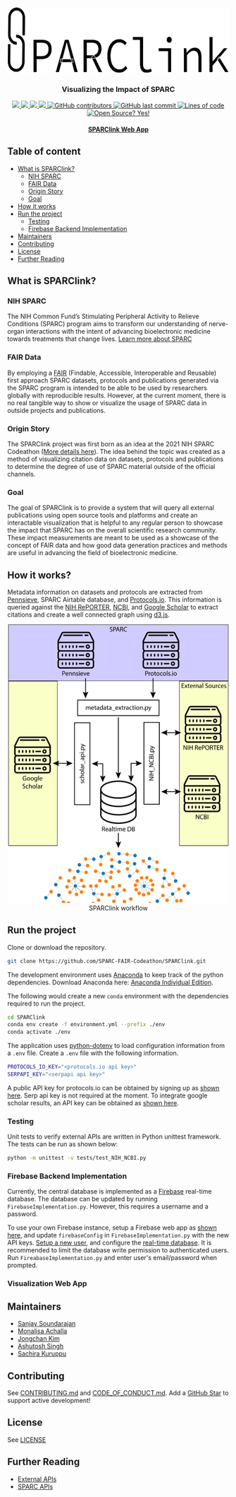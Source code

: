 <br/> <br/>

<p align="center">
  <a href="https://github.com/SPARC-FAIR-Codeathon/SPARClink">
    <img src="https://github.com/SPARC-FAIR-Codeathon/SPARClink/blob/main/docs/images/logo.svg" alt="SPARC link logo" height="150">
  </a>
  <br/>
  <h3 align="center">
    Visualizing the Impact of SPARC
  </h3>
</p>

<p align="center">
  <a href="https://github.com/SPARC-FAIR-Codeathon/SPARClink/blob/main/LICENSE" alt="GitHub license">
    <img src="https://img.shields.io/github/license/SPARC-FAIR-Codeathon/SPARClink" />
  </a>
  <a href="https://github.com/SPARC-FAIR-Codeathon/SPARClink/stargazers" alt="GitHub stars">
    <img src="https://img.shields.io/github/stars/SPARC-FAIR-Codeathon/SPARClink" />
  </a>
  <a href="https://github.com/SPARC-FAIR-Codeathon/SPARClink/network" alt="GitHub forks">
    <img src="https://img.shields.io/github/forks/SPARC-FAIR-Codeathon/SPARClink" />
  </a>
  <a href="https://github.com/SPARC-FAIR-Codeathon/SPARClink/issues" alt="GitHub issues">
    <img src="https://img.shields.io/github/issues/SPARC-FAIR-Codeathon/SPARClink" />
  </a>
  <a href="https://github.com/SPARC-FAIR-Codeathon/SPARClink/graphs/contributors">
    <img src="https://img.shields.io/github/contributors/SPARC-FAIR-Codeathon/SPARClink" alt="GitHub contributors">
  </a>
  <a href="#">
    <img src="https://img.shields.io/github/last-commit/SPARC-FAIR-Codeathon/SPARClink" alt="GitHub last commit">
  </a>
  <a href="#">
    <img src="https://img.shields.io/tokei/lines/github/SPARC-FAIR-Codeathon/SPARClink" alt="Lines of code">
  </a>
  <a href="#">
    <img src="https://badgen.net/badge/Open%20Source%20%3F/Yes%21/blue?icon=github" alt="Open Source? Yes!">
  </a>
  <br/> 
</p>

<h4 align="center">
  <a href="https://sparclink-f151d.web.app/sparclink" target="_blank">SPARClink Web App</a>
</h4>

## Table of content
- [What is SPARClink?](#what-is-sparclink)
  - [NIH SPARC](#nih-sparc)
  - [FAIR Data](#fair-data)
  - [Origin Story](#origin-story)
  - [Goal](#goal)
- [How it works](#how-it-works)
- [Run the project](#run-the-project)
  - [Testing](#testing)
  - [Firebase Backend Implementation](#firebase-backend-implementation)
- [Maintainers](#maintainers)
- [Contributing](#contributing)
- [License](#license)
- [Further Reading](#further-reading)

## What is SPARClink?
### NIH SPARC
The NIH Common Fund’s Stimulating Peripheral Activity to Relieve Conditions (SPARC) program aims to transform our understanding of nerve-organ interactions with the intent of advancing bioelectronic medicine towards treatments that change lives. [Learn more about SPARC](https://sparc.science/)

### FAIR Data
By employing a [FAIR](https://www.nature.com/articles/sdata201618) (Findable, Accessible, Interoperable and Reusable) first approach SPARC datasets, protocols and publications generated via the SPARC program is intended to be able to be used by researchers globally with reproducible results. However, at the current moment, there is no real tangible way to show or visualize the usage of SPARC data in outside projects and publications. 

### Origin Story
The SPARClink project was first born as an idea at the 2021 NIH SPARC Codeathon ([More details here](https://sparc.science/help/2021-sparc-fair-codeathon)). The idea behind the topic was created as a method of visualizing citation data on datasets, protocols and publications to determine the degree of use of SPARC material outside of the official channels.

### Goal
The goal of SPARClink is to provide a system that will query all external publications using open source tools and platforms and create an interactable visualization that is helpful to any regular person to showcase the impact that SPARC has on the overall scientific research community. These impact measurements are meant to be used as a showcase of the concept of FAIR data and how good data generation practices and methods are useful in advancing the field of bioelectronic medicine. 

## How it works?
Metadata information on datasets and protocols are extracted from [Pennsieve](https://app.pennsieve.io/), SPARC Airtable database, and [Protocols.io](https://www.protocols.io/workspaces/sparc). This information is queried against the [NIH RePORTER](https://api.reporter.nih.gov/), [NCBI](https://www.ncbi.nlm.nih.gov/), and [Google Scholar](https://serpapi.com/google-scholar-api) to extract citations and create a well connected graph using [d3.js](https://d3js.org/). 

<p align="center">
  <!--<img src="https://user-images.githubusercontent.com/21206996/125478715-d5f83b6f-8a6d-4ef8-a845-952baa27d8da.png" />-->
  <img src="https://github.com/SPARC-FAIR-Codeathon/SPARClink/blob/main/docs/images/sparclink_block_diagram-01.png" width="500"/>
  <br/>
  <span> SPARClink workflow </span>
</p>

## Run the project
Clone or download the repository.
``` bash
git clone https://github.com/SPARC-FAIR-Codeathon/SPARClink.git
```

The development environment uses [Anaconda](https://www.anaconda.com/products/individual) to keep track of the python dependencies. Download Anaconda here: [Anaconda Individual Edition](https://www.anaconda.com/products/individual).

The following would create a new `conda` environment with the dependencies required to run the project.
``` bash
cd SPARClink
conda env create -f environment.yml --prefix ./env 
conda activate ./env
```
The application uses [python-dotenv](https://github.com/theskumar/python-dotenv) to load configuration information from a `.env` file. Create a `.env` file with the following information.
``` bash
PROTOCOLS_IO_KEY="<protocols.io api key>"
SERPAPI_KEY="<serpapi api key>"
```
A public API key for protocols.io can be obtained by signing up as [shown here](https://www.protocols.io/developers). Serp api key is not required at the moment. To integrate google scholar results, an API key can be obtained as [shown here](https://serpapi.com/).

### Testing
Unit tests to verify external APIs are written in Python unittest framework. The tests can be run as shown below:
``` bash
python -m unittest -v tests/test_NIH_NCBI.py
```

### Firebase Backend Implementation
Currently, the central database is implemented as a [Firebase](https://firebase.google.com/) real-time database. The database can be updated by running `FirebaseImplementation.py`. However, this requires a username and a password.

To use your own Firebase instance, setup a Firebase web app as [shown here](https://firebase.google.com/docs/web/setup), and update `firebaseConfig` in `FirebaseImplementation.py` with the new API keys. [Setup a new user](https://firebase.google.com/docs/auth/web/password-auth), and configure the [real-time database](https://firebase.google.com/docs/database/web/start). It is recommended to limit the database write permission to authenticated users. Run `FireabaseImplementation.py` and enter user's email/password when prompted.

### Visualization Web App

<!--Keep track of the project [here](https://github.com/SPARC-FAIR-Codeathon/SPARClink/projects/1)-->

## Maintainers
* [Sanjay Soundarajan](https://github.com/megasanjay)
* [Monalisa Achalla](https://github.com/a-monalisa)
* [Jongchan Kim](https://github.com/Kim-Jongchan)
* [Ashutosh Singh](https://github.com/Ashutosh1712)
* [Sachira Kuruppu](https://github.com/rsachira-abi)

## Contributing
See [CONTRIBUTING.md](./docs/CONTRIBUTING.md) and [CODE_OF_CONDUCT.md](./docs/CODE_OF_CONDUCT.md). Add a [GitHub Star](https://github.com/SPARC-FAIR-Codeathon/SPARClink) to support active development!

## License
See [LICENSE](./LICENSE)

## Further Reading
- [External APIs](./ExternalAPIs/README.md)
- [SPARC APIs](./SPARC/README.md)
